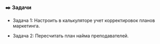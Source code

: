 ### ✒️ Задачи

- Задача 1: Настроить в калькуляторе учет корректировок планов маркетинга.

- Задача 2: Пересчитать план найма преподавателей.
